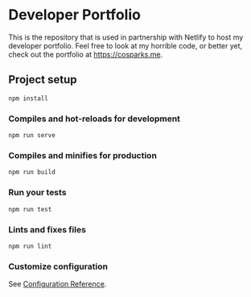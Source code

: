 # Developer Portfolio

This is the repository that is used in partnership with Netlify to host my developer portfolio. Feel free to look at my horrible code, or better yet, check out the portfolio at https://cosparks.me.

## Project setup
```
npm install
```

### Compiles and hot-reloads for development
```
npm run serve
```

### Compiles and minifies for production
```
npm run build
```

### Run your tests
```
npm run test
```

### Lints and fixes files
```
npm run lint
```

### Customize configuration
See [Configuration Reference](https://cli.vuejs.org/config/).
